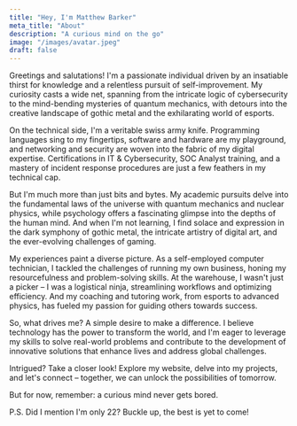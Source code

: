 ```yaml
---
title: "Hey, I'm Matthew Barker"
meta_title: "About"
description: "A curious mind on the go"
image: "/images/avatar.jpeg"
draft: false
---
```


Greetings and salutations! I'm a passionate individual driven by an insatiable thirst for knowledge and a relentless pursuit of self-improvement. My curiosity casts a wide net, spanning from the intricate logic of cybersecurity to the mind-bending mysteries of quantum mechanics, with detours into the creative landscape of gothic metal and the exhilarating world of esports.

On the technical side, I'm a veritable swiss army knife. Programming languages sing to my fingertips, software and hardware are my playground, and networking and security are woven into the fabric of my digital expertise. Certifications in IT & Cybersecurity, SOC Analyst training, and a mastery of incident response procedures are just a few feathers in my technical cap.

But I'm much more than just bits and bytes. My academic pursuits delve into the fundamental laws of the universe with quantum mechanics and nuclear physics, while psychology offers a fascinating glimpse into the depths of the human mind. And when I'm not learning, I find solace and expression in the dark symphony of gothic metal, the intricate artistry of digital art, and the ever-evolving challenges of gaming.

My experiences paint a diverse picture. As a self-employed computer technician, I tackled the challenges of running my own business, honing my resourcefulness and problem-solving skills. At the warehouse, I wasn't just a picker – I was a logistical ninja, streamlining workflows and optimizing efficiency. And my coaching and tutoring work, from esports to advanced physics, has fueled my passion for guiding others towards success.

So, what drives me? A simple desire to make a difference. I believe technology has the power to transform the world, and I'm eager to leverage my skills to solve real-world problems and contribute to the development of innovative solutions that enhance lives and address global challenges.

Intrigued? Take a closer look! Explore my website, delve into my projects, and let's connect – together, we can unlock the possibilities of tomorrow.

But for now, remember: a curious mind never gets bored.

P.S. Did I mention I'm only 22? Buckle up, the best is yet to come!